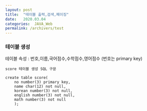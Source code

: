 ```yaml
---
layout: post
title:  "테이블 출력,검색,페이징"
date:   2020.03.04
categories:  JAVA_Web
permalink: /archivers/test
---
```


### 테이블 생성
테이블 속성 : 번호,이름,국어점수,수학점수,영어점수 (번호는 primary key)  
  
`score 테이블 생성 SQL 구문`
~~~
create table score(
    no number(3) primary key,
    name char(12) not null,
    korean number(3) not null,
    english number(3) not null,
    math number(3) not null 
    );
~~~
